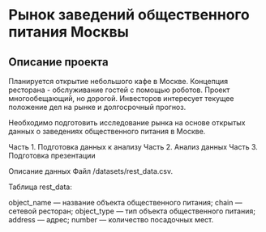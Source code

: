 # Рынок заведений общественного питания Москвы
## Описание проекта
Планируется открытие небольшого кафе в Москве. Концепция ресторана - обслуживание гостей с помощью роботов. Проект многообещающий, но дорогой. Инвесторов интересует текущее положение дел на рынке и долгосрочный прогноз.

Необходимо подготовить исследование рынка на основе открытых данных о заведениях общественного питания в Москве.

Часть 1. Подготовка данных к анализу
Часть 2. Анализ данных
Часть 3. Подготовка презентации

Описание данных
Файл /datasets/rest_data.csv.

Таблица rest_data:

object_name — название объекта общественного питания;
chain — сетевой ресторан;
object_type — тип объекта общественного питания;
address — адрес;
number — количество посадочных мест.

